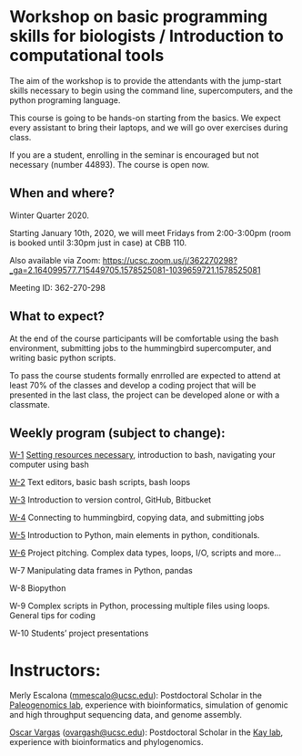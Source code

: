 # Workshop on basic programming skills for biologists / Introduction to computational tools

The aim of the workshop is to provide the attendants with the jump-start skills necessary to begin using the command line, supercomputers, and the python programing language. 

This course is going to be hands-on starting from the basics. We expect every assistant to bring their laptops, and we will go over exercises during class.

If you are a student, enrolling in the seminar is encouraged but not necessary (number 44893). The course is open now.

## When and where?

Winter Quarter 2020.

Starting January 10th, 2020, we will meet Fridays from 2:00-3:00pm (room is booked until 3:30pm just in case) at CBB 110.

Also available via Zoom: https://ucsc.zoom.us/j/362270298?_ga=2.164099577.715449705.1578525081-1039659721.1578525081

Meeting ID: 362-270-298

## What to expect?

At the end of the course participants will be comfortable using the bash environment, submitting jobs to the hummingbird supercomputer, and writing basic python scripts.

To pass the course students formally enrrolled are expected to attend at least 70% of the classes and develop a coding project that will be presented in the last class, the project can be developed alone or with a classmate.

## Weekly program (subject to change):

[W-1](https://github.com/merlyescalona/ucsc-eeb-intro2comptools/tree/master/week_01) [Setting resources necessary](https://github.com/merlyescalona/ucsc-eeb-intro2comptools/tree/master/week_00), introduction to bash, navigating your computer using bash

[W-2](https://github.com/merlyescalona/ucsc-eeb-intro2comptools/tree/master/week_02) Text editors, basic bash scripts, bash loops

[W-3](https://github.com/merlyescalona/ucsc-eeb-intro2comptools/tree/master/week_03) Introduction to version control, GitHub, Bitbucket

[W-4](https://github.com/merlyescalona/ucsc-eeb-intro2comptools/tree/master/week_04) Connecting to hummingbird, copying data, and submitting jobs

[W-5](https://github.com/merlyescalona/ucsc-eeb-intro2comptools/tree/master/week_05) Introduction to Python, main elements in python, conditionals. 

[W-6](https://github.com/merlyescalona/ucsc-eeb-intro2comptools/tree/master/week_06) Project pitching. Complex data types, loops, I/O, scripts and more...

W-7 Manipulating data frames in Python, pandas

W-8 Biopython

W-9 Complex scripts in Python, processing multiple files using loops. General tips for coding

W-10 Students’ project presentations

# Instructors:

Merly Escalona (<mmescalo@ucsc.edu>): Postdoctoral Scholar in the [Paleogenomics lab](https://pgl.soe.ucsc.edu), experience with bioinformatics, simulation of genomic and high throughput sequencing data, and genome assembly.


[Oscar Vargas](http://oscarmvargas.com/) (<ovargash@ucsc.edu>): Postdoctoral Scholar in the [Kay lab](http://kay.eeb.ucsc.edu/), experience with bioinformatics and phylogenomics.







